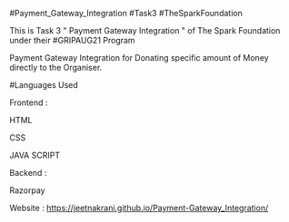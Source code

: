 #Payment_Gateway_Integration #Task3 #TheSparkFoundation

This is Task 3 " Payment Gateway Integration " of The Spark Foundation under their #GRIPAUG21 Program

Payment Gateway Integration for Donating specific amount of Money directly to the Organiser.

#Languages Used

Frontend :

HTML

CSS

JAVA SCRIPT



Backend :

Razorpay

Website :
https://jeetnakrani.github.io/Payment-Gateway_Integration/
